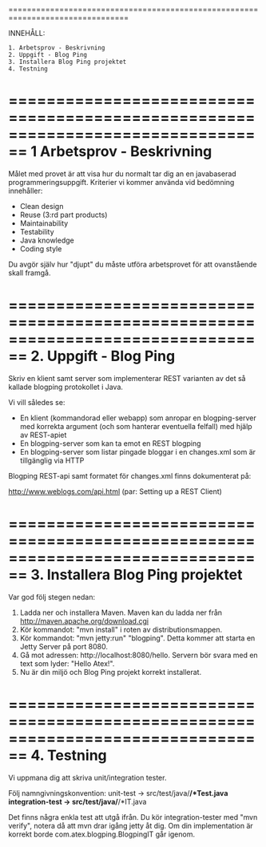 ================================================================================

INNEHÅLL:

    1. Arbetsprov - Beskrivning
    2. Uppgift - Blog Ping
    3. Installera Blog Ping projektet
    4. Testning
 

================================================================================
1 Arbetsprov - Beskrivning
================================================================================

Målet med provet är att visa hur du normalt tar dig an en javabaserad
programmeringsuppgift. Kriterier vi kommer använda vid bedömning
innehåller:
 - Clean design
 - Reuse (3:rd part products)
 - Maintainability
 - Testability
 - Java knowledge
 - Coding style

Du avgör själv hur "djupt" du måste utföra arbetsprovet för att
ovanstående skall framgå.

================================================================================
2. Uppgift - Blog Ping
================================================================================

Skriv en klient samt server som implementerar REST varianten av det så
kallade blogping protokollet i Java.

Vi vill således se:
 - En klient (kommandorad eller webapp) som anropar en blogping-server
med korrekta argument (och som hanterar eventuella felfall) med hjälp av
REST-apiet
 - En blogping-server som kan ta emot en REST blogping
 - En blogping-server som listar pingade bloggar i en changes.xml som är
tillgänglig via HTTP

Blogping REST-api samt formatet för changes.xml finns dokumenterat på:

 http://www.weblogs.com/api.html (par: Setting up a REST Client)


================================================================================
3. Installera Blog Ping projektet
================================================================================

Var god följ stegen nedan:

1. Ladda ner och installera Maven. Maven kan du ladda ner från http://maven.apache.org/download.cgi
2. Kör kommandot: "mvn install" i roten av distributionsmappen.  
3. Kör kommandot: "mvn jetty:run" "blogping". Detta kommer att starta en Jetty Server på port 8080.
4. Gå mot adressen: http://localhost:8080/hello. Servern bör svara med en text som lyder: "Hello Atex!".
5. Nu är din miljö och Blog Ping projekt korrekt installerat.

================================================================================
4. Testning
================================================================================

Vi uppmana dig att skriva unit/integration tester.

Följ namngivningskonvention:
unit-test        -> src/test/java/**/*Test.java
integration-test -> src/test/java/**/*IT.java

Det finns några enkla test att utgå ifrån. Du kör integration-tester med "mvn verify", notera då att
mvn drar igång jetty åt dig. Om din implementation är korrekt borde com.atex.blogping.BlogpingIT går igenom.

 
 
